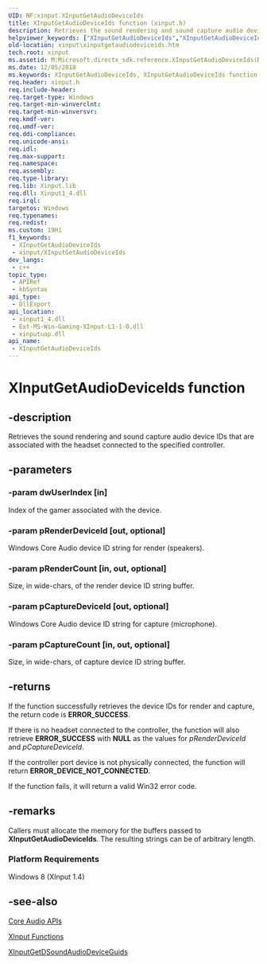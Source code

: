 ```yaml
---
UID: NF:xinput.XInputGetAudioDeviceIds
title: XInputGetAudioDeviceIds function (xinput.h)
description: Retrieves the sound rendering and sound capture audio device IDs that are associated with the headset connected to the specified controller.
helpviewer_keywords: ["XInputGetAudioDeviceIds","XInputGetAudioDeviceIds function [XInput Game Controller APIs]","xinput.xinputgetaudiodeviceids","xinput/XInputGetAudioDeviceIds"]
old-location: xinput\xinputgetaudiodeviceids.htm
tech.root: xinput
ms.assetid: M:Microsoft.directx_sdk.reference.XInputGetAudioDeviceIds(DWORD,LPWSTR@,UINT@,LPWSTR@,UINT@)
ms.date: 12/05/2018
ms.keywords: XInputGetAudioDeviceIds, XInputGetAudioDeviceIds function [XInput Game Controller APIs], xinput.xinputgetaudiodeviceids, xinput/XInputGetAudioDeviceIds
req.header: xinput.h
req.include-header: 
req.target-type: Windows
req.target-min-winverclnt: 
req.target-min-winversvr: 
req.kmdf-ver: 
req.umdf-ver: 
req.ddi-compliance: 
req.unicode-ansi: 
req.idl: 
req.max-support: 
req.namespace: 
req.assembly: 
req.type-library: 
req.lib: Xinput.lib
req.dll: Xinput1_4.dll
req.irql: 
targetos: Windows
req.typenames: 
req.redist: 
ms.custom: 19H1
f1_keywords:
 - XInputGetAudioDeviceIds
 - xinput/XInputGetAudioDeviceIds
dev_langs:
 - c++
topic_type:
 - APIRef
 - kbSyntax
api_type:
 - DllExport
api_location:
 - xinput1_4.dll
 - Ext-MS-Win-Gaming-XInput-L1-1-0.dll
 - xinputuap.dll
api_name:
 - XInputGetAudioDeviceIds
---
```


# XInputGetAudioDeviceIds function


## -description

Retrieves the sound rendering and sound capture audio device IDs that are associated with the headset connected to the specified controller.

## -parameters

### -param dwUserIndex [in]

Index of the gamer associated with the device.

### -param pRenderDeviceId [out, optional]

Windows Core Audio device ID string for render (speakers).

### -param pRenderCount [in, out, optional]

Size, in wide-chars, of the render device ID string buffer.

### -param pCaptureDeviceId [out, optional]

Windows Core Audio device ID string for capture (microphone).

### -param pCaptureCount [in, out, optional]

Size, in wide-chars, of capture device ID string buffer.

## -returns

If the function successfully retrieves the device IDs for render and capture, the return code is <b>ERROR_SUCCESS</b>.


If there is no headset connected to the controller, the function will also retrieve <b>ERROR_SUCCESS</b> with <b>NULL</b> as the values for <i>pRenderDeviceId</i> and <i>pCaptureDeviceId</i>.


If the controller port device is not physically connected, the function will return <b>ERROR_DEVICE_NOT_CONNECTED</b>.


If the function fails, it will return a valid Win32 error code.

## -remarks

Callers must allocate the memory for the buffers passed to <b>XInputGetAudioDeviceIds</b>. The resulting strings can be of arbitrary length.

<h3><a id="Platform_Requirements"></a><a id="platform_requirements"></a><a id="PLATFORM_REQUIREMENTS"></a>Platform Requirements</h3>
Windows 8 (XInput 1.4)

## -see-also

<a href="https://docs.microsoft.com/windows/desktop/CoreAudio/core-audio-apis-in-windows-vista">Core Audio APIs</a>



<a href="https://docs.microsoft.com/windows/desktop/xinput/functions">XInput Functions</a>



<a href="https://docs.microsoft.com/windows/desktop/api/xinput/nf-xinput-xinputgetdsoundaudiodeviceguids">XInputGetDSoundAudioDeviceGuids</a>

